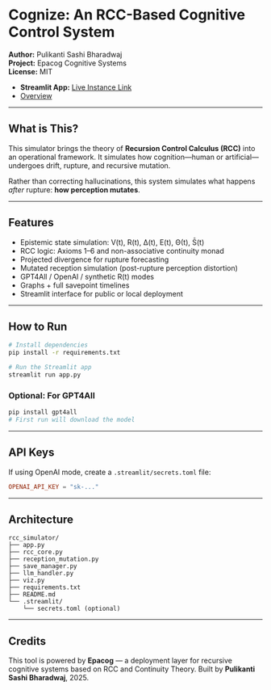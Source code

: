 # Cognize: An RCC-Based Cognitive Control System

**Author:** Pulikanti Sashi Bharadwaj  
**Project:** Epacog Cognitive Systems  
**License:** MIT
- **Streamlit App:** [Live Instance Link](https://epacog-cognize-iiphvvnqqbzekc62zcsubf.streamlit.app/)
- [Overview](https://github.com/heraclitus0/epacog-cognize/blob/main/cognize_overview.md)  
---

## What is This?

This simulator brings the theory of **Recursion Control Calculus (RCC)** into an operational framework. It simulates how cognition—human or artificial—undergoes drift, rupture, and recursive mutation.

Rather than correcting hallucinations, this system simulates what happens *after* rupture: **how perception mutates**.

---

## Features

- Epistemic state simulation: V(t), R(t), ∆(t), E(t), Θ(t), S̄(t)
- RCC logic: Axioms 1–6 and non-associative continuity monad
- Projected divergence for rupture forecasting
- Mutated reception simulation (post-rupture perception distortion)
- GPT4All / OpenAI / synthetic R(t) modes
- Graphs + full savepoint timelines
- Streamlit interface for public or local deployment

---

## How to Run

```bash
# Install dependencies
pip install -r requirements.txt

# Run the Streamlit app
streamlit run app.py
```

### Optional: For GPT4All

```bash
pip install gpt4all
# First run will download the model
```

---

## API Keys

If using OpenAI mode, create a `.streamlit/secrets.toml` file:

```toml
OPENAI_API_KEY = "sk-..."
```

---

## Architecture

```
rcc_simulator/
├── app.py
├── rcc_core.py
├── reception_mutation.py
├── save_manager.py
├── llm_handler.py
├── viz.py
├── requirements.txt
├── README.md
└── .streamlit/
    └── secrets.toml (optional)
```

---

## Credits

This tool is powered by **Epacog** — a deployment layer for recursive cognitive systems based on RCC and Continuity Theory. Built by **Pulikanti Sashi Bharadwaj**, 2025.

